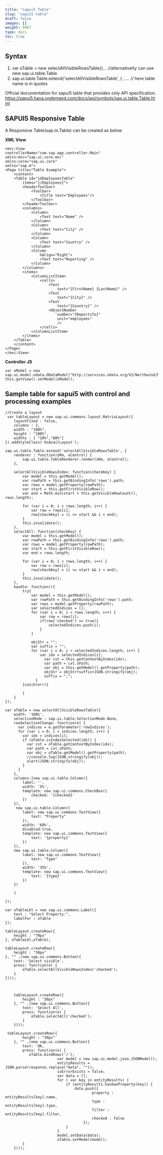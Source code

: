 ```yaml
---
title: "sapui5 Table"
slug: "sapui5-table"
draft: false
images: []
weight: 9967
type: docs
toc: true
---
```


## Syntax
 

 1. var oTable = new selectAllVisibleRowsTable({...
//alternativelty can use new sap.ui.table.Table
 2. sap.ui.table.Table.extend('selectAllVisibleRowsTable', { ..... 
// here table name is in quotes 


Official documentation for sapui5 table that provides only API specification. 
https://sapui5.hana.ondemand.com/docs/api/symbols/sap.ui.table.Table.html



## SAPUI5 Responsive Table
A Responsive Table(sap.m.Table) can be created as below

**XML View**

    <mvc:View
    controllerName="com.sap.app.controller.Main"
    xmlns:mvc="sap.ui.core.mvc"
    xmlns:core="sap.ui.core"
    xmlns="sap.m">
    <Page title="Table Example">
        <content>
        <Table id="idEmployeesTable"
            items="{/Employees}">
            <headerToolbar>
                <Toolbar>
                    <Title text="Employees"/>
                </Toolbar>
            </headerToolbar>
            <columns>
                <Column>
                    <Text text="Name" />
                </Column>
                <Column>
                    <Text text="City" />
                </Column>
                <Column>
                    <Text text="Country" />
                </Column>
                <Column
                    hAlign="Right">
                    <Text text="Reporting" />
                </Column>
            </columns>
            <items>
                <ColumnListItem>
                    <cells>
                        <Text
                            text="{FirstName} {LastName}" />
                        <Text
                            text="{City}" />
                        <Text
                            text="{Country}" />
                        <ObjectNumber
                            number="{ReportsTo}"
                            unit="employees"
                            />                      
                    </cells>
                </ColumnListItem>
            </items>
        </Table>
        </content>
    </Page>
    </mvc:View>

**Controller JS**

    var oModel = new sap.ui.model.odata.ODataModel("http://services.odata.org/V2/Northwind/Northwind.svc");
    this.getView().setModel(oModel);

## Sample table for sapui5 with control and processing examples
   
    //Create a layout
     var tableLayout = new sap.ui.commons.layout.MatrixLayout({
        layoutFixed : false,
        columns : 2,
        width : "100%",
        height : "100%",
        widths : [ "20%","80%"]
    }).addStyleClass('dsAvailLayout');

    sap.ui.table.Table.extend('selectAllVisibleRowsTable', {
        renderer : function(oRm, oControl) {
            sap.ui.table.TableRenderer.render(oRm, oControl);
        },

        selectAllVisibleRowsIndex: function(checkKey) {
            var model = this.getModel();
            var rowPath = this.getBindingInfo('rows').path;
            var rows = model.getProperty(rowPath);
            var start = this.getFirstVisibleRow();
            var end = Math.min(start + this.getVisibleRowCount(), rows.length);
            
            for (var i = 0; i < rows.length; i++) {
                var row = rows[i];
                row[checkKey] = (i >= start && i < end);
            }
            this.invalidate();
        },
        selectAll: function(checkKey) {
            var model = this.getModel();
            var rowPath = this.getBindingInfo('rows').path;
            var rows = model.getProperty(rowPath);
            var start = this.getFirstVisibleRow();
            var end = rows.length;
            
            for (var i = 0; i < rows.length; i++) {
                var row = rows[i];
                row[checkKey] = (i >= start && i < end);
            }
            this.invalidate();
        },
        handle: function(){
            try{
                var model = this.getModel();
                var rowPath = this.getBindingInfo('rows').path;
                var rows = model.getProperty(rowPath);
                var selectedIndices = [];
                for (var i = 0; i < rows.length; i++) { 
                    var row = rows[i];
                    if(row['checked'] == true){
                        selectedIndices.push(i);
                    }
                }
                
                objStr = "";
                var suffix = "";
                for (var i = 0; i < selectedIndices.length; i++) {
                    var idx = selectedIndices[i];
                      var cxt = this.getContextByIndex(idx);
                      var path = cxt.sPath;
                      var obj = this.getModel().getProperty(path);
                      objStr = objStr+suffix+JSON.stringify(obj);
                      suffix = ",";
                  }
            }catch(err){
                    
            }
        }
    });

    var oTable = new selectAllVisibleRowsTable({
        width: '100%',
        selectionMode : sap.ui.table.SelectionMode.None,
        rowSelectionChange: function(e) {
          var indices = e.getParameter('rowIndices');
          for (var i = 0; i < indices.length; i++) {
            var idx = indices[i];
            if (oTable.isIndexSelected(idx)) {
              var cxt = oTable.getContextByIndex(idx);
              var path = cxt.sPath;
              var obj = oTable.getModel().getProperty(path);
              //console.log(JSON.stringify(obj)); 
              alert(JSON.stringify(obj));
            }
          }
        },
        columns:[new sap.ui.table.Column({
            label: '',
            width: '5%',
            template: new sap.ui.commons.CheckBox({
                checked: '{checked}'
            })
        }),
         new sap.ui.table.Column({
            label: new sap.ui.commons.TextView({  
                text: "Property"  
            }),  
            width: '60%',
            disabled:true,
            template: new sap.ui.commons.TextView({
                text: '{property}'
            })
        }),
        new sap.ui.table.Column({
            label: new sap.ui.commons.TextView({  
                text: "Type"  
            }),  
            width: '35%',
            template: new sap.ui.commons.TextView({
                text: '{type}'
            })
        })
         
        ]  
        
    });

    var oTableLbl = new sap.ui.commons.Label({
        text : "Select Property:",
        labelFor : oTable
    });
    
    tableLayout.createRow({
        height : "70px"
    }, oTableLbl,oTable);

    tableLayout.createRow({
        height : "30px"
    }, "" ,(new sap.ui.commons.Button({
        text: 'Select visible',
        press: function(e) {
            oTable.selectAllVisibleRowsIndex('checked');
        }
    })));
  

      
        tableLayout.createRow({
            height : "30px"
        }, "" ,(new sap.ui.commons.Button({
            text: 'Select All',
            press: function(e) {
                oTable.selectAll('checked');
            }
        })));
    
     tableLayout.createRow({
            height : "30px"
        }, "" ,(new sap.ui.commons.Button({
            text: 'OK,
            press: function(e) {
               oTable.bindRows('/');
                            var model = new sap.ui.model.json.JSONModel();
                            entityResults = JSON.parse(response.replace("meta", ""));
                            isErrorExists = false;
                            var data = [];
                            for ( var key in entityResults) {
                                if (entityResults.hasOwnProperty(key)) {
                                    data.push({
                                            property : entityResults[key].name, 
                                            type :  entityResults[key].type,
                                            filter : entityResults[key].filter,
                                            checked : false
                                        });
                                }
                            }
                            model.setData(data);
                            oTable.setModel(model);
            }
        })));



